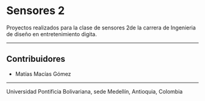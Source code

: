 # Sensores 2

Proyectos realizados para la clase de sensores 2de la carrera de Ingenieria de diseño en entretenimiento digita.

---
## Contribuidores

- Matías Macías Gómez

---
 Universidad Pontificia Bolivariana, sede Medellín, Antioquia, Colombia
